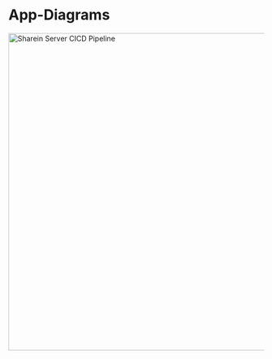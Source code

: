 # App-Diagrams
<img width="625" alt="Sharein Server CICD Pipeline" src="https://github.com/user-attachments/assets/9d26bee3-e377-4d1d-8e48-77544c80a870">
